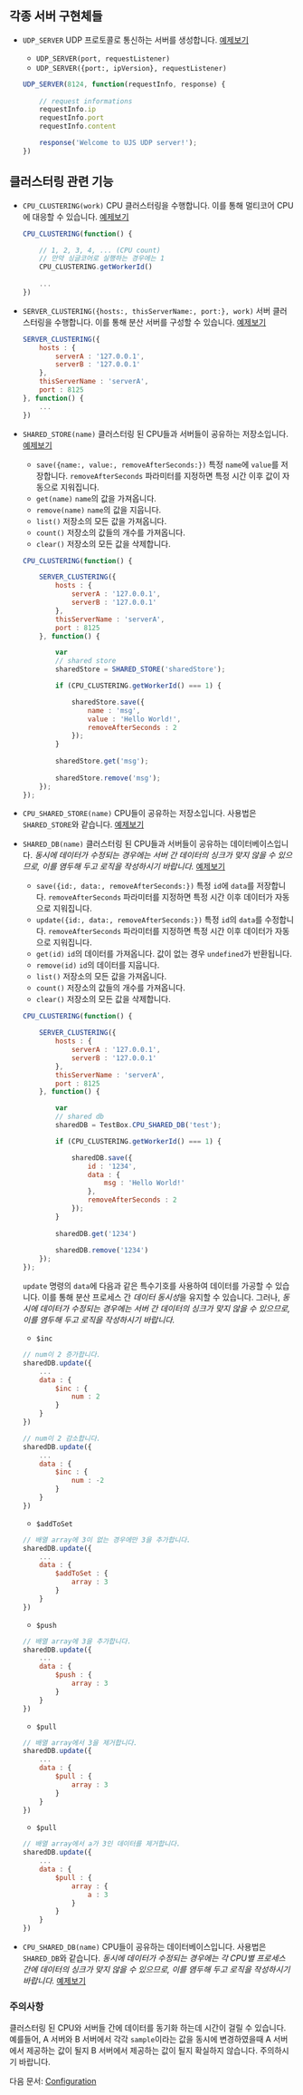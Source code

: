 
## 각종 서버 구현체들

* `UDP_SERVER` UDP 프로토콜로 통신하는 서버를 생성합니다. [예제보기](../EXAMPLES/NODE/SERVER/UDP_SERVER.js)
    * `UDP_SERVER(port, requestListener)`
    * `UDP_SERVER({port:, ipVersion}, requestListener)`

    ```javascript
    UDP_SERVER(8124, function(requestInfo, response) {
        
        // request informations
        requestInfo.ip
        requestInfo.port
        requestInfo.content

		response('Welcome to UJS UDP server!');
	})
    ```


## 클러스터링 관련 기능
* `CPU_CLUSTERING(work)` CPU 클러스터링을 수행합니다. 이를 통해 멀티코어 CPU에 대응할 수 있습니다. [예제보기](../EXAMPLES/NODE/CLUSTERING/CPU_CLUSTERING.js)

    ```javascript
    CPU_CLUSTERING(function() {
    
        // 1, 2, 3, 4, ... (CPU count)
        // 만약 싱글코어로 실행하는 경우에는 1
        CPU_CLUSTERING.getWorkerId()
        
        ...
	})
    ```

* `SERVER_CLUSTERING({hosts:, thisServerName:, port:}, work)` 서버 클러스터링을 수행합니다. 이를 통해 분산 서버를 구성할 수 있습니다. [예제보기](../EXAMPLES/NODE/CLUSTERING/SERVER_CLUSTERING.js)

    ```javascript
    SERVER_CLUSTERING({
		hosts : {
			serverA : '127.0.0.1',
			serverB : '127.0.0.1'
		},
		thisServerName : 'serverA',
		port : 8125
	}, function() {
	    ...
	})
    ```

* `SHARED_STORE(name)` 클러스터링 된 CPU들과 서버들이 공유하는 저장소입니다. [예제보기](../EXAMPLES/NODE/CLUSTERING/SHARED_STORE.js)
	* `save({name:, value:, removeAfterSeconds:})` 특정 `name`에 `value`를 저장합니다. `removeAfterSeconds` 파라미터를 지정하면 특정 시간 이후 값이 자동으로 지워집니다.
	* `get(name)` `name`의 값을 가져옵니다.
	* `remove(name)` `name`의 값을 지웁니다.
	* `list()` 저장소의 모든 값을 가져옵니다.
	* `count()` 저장소의 값들의 개수를 가져옵니다.
	* `clear()` 저장소의 모든 값을 삭제합니다.
	
    ```javascript
    CPU_CLUSTERING(function() {

		SERVER_CLUSTERING({
			hosts : {
				serverA : '127.0.0.1',
				serverB : '127.0.0.1'
			},
			thisServerName : 'serverA',
			port : 8125
		}, function() {

			var
			// shared store
			sharedStore = SHARED_STORE('sharedStore');

			if (CPU_CLUSTERING.getWorkerId() === 1) {

				sharedStore.save({
					name : 'msg',
					value : 'Hello World!',
					removeAfterSeconds : 2
				});
			}
			
			sharedStore.get('msg');
			
			sharedStore.remove('msg');
		});
	});
    ```

* `CPU_SHARED_STORE(name)` CPU들이 공유하는 저장소입니다. 사용법은 `SHARED_STORE`와 같습니다. [예제보기](../EXAMPLES/NODE/CLUSTERING/CPU_SHARED_STORE.js)

* `SHARED_DB(name)` 클러스터링 된 CPU들과 서버들이 공유하는 데이터베이스입니다. *동시에 데이터가 수정되는 경우에는 서버 간 데이터의 싱크가 맞지 않을 수 있으므로, 이를 염두해 두고 로직을 작성하시기 바랍니다.* [예제보기](../EXAMPLES/NODE/CLUSTERING/SHARED_DB.js)
	* `save({id:, data:, removeAfterSeconds:})` 특정 `id`에 `data`를 저장합니다. `removeAfterSeconds` 파라미터를 지정하면 특정 시간 이후 데이터가 자동으로 지워집니다.
	* `update({id:, data:, removeAfterSeconds:})` 특정 `id`의 `data`를 수정합니다. `removeAfterSeconds` 파라미터를 지정하면 특정 시간 이후 데이터가 자동으로 지워집니다.
	* `get(id)` `id`의 데이터를 가져옵니다. 값이 없는 경우 `undefined`가 반환됩니다.
	* `remove(id)` `id`의 데이터를 지웁니다.
	* `list()` 저장소의 모든 값을 가져옵니다.
	* `count()` 저장소의 값들의 개수를 가져옵니다.
	* `clear()` 저장소의 모든 값을 삭제합니다.

    ```javascript
    CPU_CLUSTERING(function() {

		SERVER_CLUSTERING({
			hosts : {
				serverA : '127.0.0.1',
				serverB : '127.0.0.1'
			},
			thisServerName : 'serverA',
			port : 8125
		}, function() {

			var
			// shared db
			sharedDB = TestBox.CPU_SHARED_DB('test');

			if (CPU_CLUSTERING.getWorkerId() === 1) {

				sharedDB.save({
					id : '1234',
					data : {
						msg : 'Hello World!'
					},
					removeAfterSeconds : 2
				});
			}
			
			sharedDB.get('1234')
			
			sharedDB.remove('1234')
		});
	});
    ```
    
    `update` 명령의 `data`에 다음과 같은 특수기호를 사용하여 데이터를 가공할 수 있습니다. 이를 통해 분산 프로세스 간 *데이터 동시성*을 유지할 수 있습니다. 그러나, *동시에 데이터가 수정되는 경우에는 서버 간 데이터의 싱크가 맞지 않을 수 있으므로, 이를 염두해 두고 로직을 작성하시기 바랍니다.*
    * `$inc`
    ```javascript
    // num이 2 증가합니다.
    sharedDB.update({
        ...
        data : {
            $inc : {
                num : 2
            }
        }
    })
    ```
    ```javascript
    // num이 2 감소합니다.
    sharedDB.update({
        ...
        data : {
            $inc : {
                num : -2
            }
        }
    })
    ```
    * `$addToSet`
    ```javascript
    // 배열 array에 3이 없는 경우에만 3을 추가합니다.
    sharedDB.update({
        ...
        data : {
            $addToSet : {
                array : 3
            }
        }
    })
    ```
    * `$push`
    ```javascript
    // 배열 array에 3을 추가합니다.
    sharedDB.update({
        ...
        data : {
            $push : {
                array : 3
            }
        }
    })
    ```
    * `$pull`
    ```javascript
    // 배열 array에서 3을 제거합니다.
    sharedDB.update({
        ...
        data : {
            $pull : {
                array : 3
            }
        }
    })
    ```
    * `$pull`
    ```javascript
    // 배열 array에서 a가 3인 데이터를 제거합니다.
    sharedDB.update({
        ...
        data : {
            $pull : {
                array : {
                    a : 3
                }
            }
        }
    })
    ```
    
* `CPU_SHARED_DB(name)` CPU들이 공유하는 데이터베이스입니다. 사용법은 `SHARED_DB`와 같습니다. *동시에 데이터가 수정되는 경우에는 각 CPU별 프로세스 간에 데이터의 싱크가 맞지 않을 수 있으므로, 이를 염두해 두고 로직을 작성하시기 바랍니다.* [예제보기](../EXAMPLES/NODE/CLUSTERING/CPU_SHARED_DB.js)

### 주의사항
클러스터링 된 CPU와 서버들 간에 데이터를 동기화 하는데 시간이 걸릴 수 있습니다. 예를들어, A 서버와 B 서버에서 각각 `sample`이라는 값을 동시에 변경하였을때 A 서버에서 제공하는 값이 될지 B 서버에서 제공하는 값이 될지 확실하지 않습니다. 주의하시기 바랍니다.

다음 문서: [Configuration](CONFIG.md)
